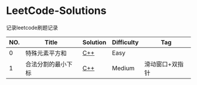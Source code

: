 # LeetCode-Solutions
记录leetcode刷题记录

| NO.  | Title              | Solution                              | Difficulty | Tag             |
| ---- | ------------------ | ------------------------------------- | ---------- | --------------- |
| 0    | 特殊元素平方和     | [C++](特殊元素平方和/solution.cpp)    | Easy       |                 |
| 1    | 合法分割的最小下标 | [C++]( 数组的最大美丽值/solution.cpp) | Medium     | 滑动窗口+双指针 |
